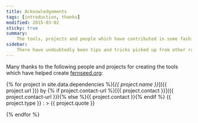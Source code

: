 ```yaml
---
title: Acknowledgements
tags: [introduction, thanks]
modified: 2015-03-02
sticky: true
summary:
    The tools, projects and people which have contributed in some fashion to the construction of fernseed.org.
sidebar:
    There have undoubtedly been tips and tricks picked up from other random sources over time that I've forgotten to mention here. If I'm using something of yours without due credit, let me know (@dmcgk).
---
```


Many thanks to the following people and projects for creating the tools which have helped create [fernseed.org](/):

{% for project in site.data.dependencies %}[*{{ project.name }}*]({{ project.url }}) by {% if project.contact-url %}[{{ project.contact }}]({{ project.contact-url }}){% else %}{{ project.contact }}{% endif %} <span class="project-type">{{ project.type }}</span>
: > {{ project.quote }}

{% endfor %}


